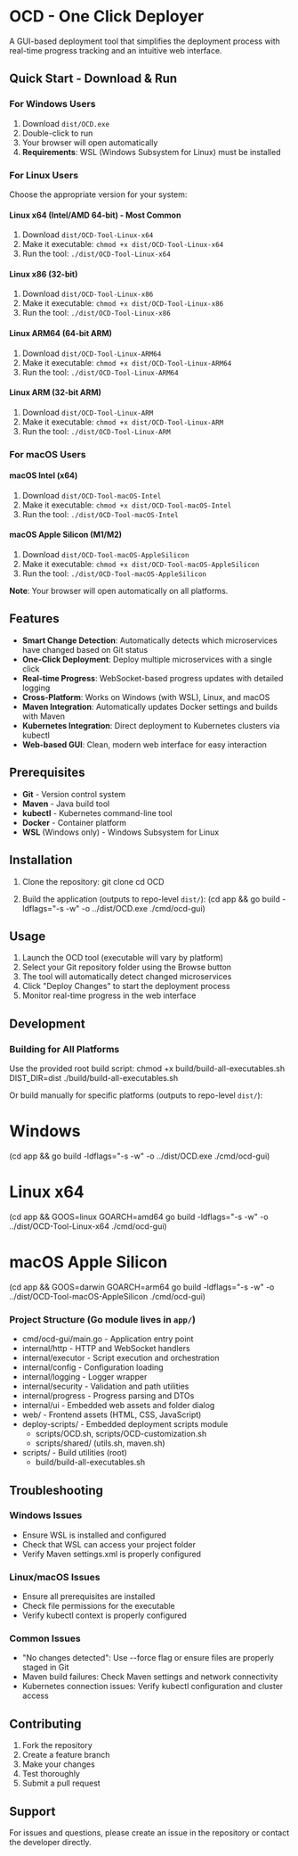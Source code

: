 # OCD - One Click Deployer

A GUI-based deployment tool that simplifies the deployment process with real-time progress tracking and an intuitive web interface.

## Quick Start - Download & Run

### For Windows Users
1. Download `dist/OCD.exe`
2. Double-click to run
3. Your browser will open automatically
4. **Requirements**: WSL (Windows Subsystem for Linux) must be installed

### For Linux Users
Choose the appropriate version for your system:

#### Linux x64 (Intel/AMD 64-bit) - Most Common
1. Download `dist/OCD-Tool-Linux-x64`
2. Make it executable: `chmod +x dist/OCD-Tool-Linux-x64`
3. Run the tool: `./dist/OCD-Tool-Linux-x64`

#### Linux x86 (32-bit)
1. Download `dist/OCD-Tool-Linux-x86`
2. Make it executable: `chmod +x dist/OCD-Tool-Linux-x86`
3. Run the tool: `./dist/OCD-Tool-Linux-x86`

#### Linux ARM64 (64-bit ARM)
1. Download `dist/OCD-Tool-Linux-ARM64`
2. Make it executable: `chmod +x dist/OCD-Tool-Linux-ARM64`
3. Run the tool: `./dist/OCD-Tool-Linux-ARM64`

#### Linux ARM (32-bit ARM)
1. Download `dist/OCD-Tool-Linux-ARM`
2. Make it executable: `chmod +x dist/OCD-Tool-Linux-ARM`
3. Run the tool: `./dist/OCD-Tool-Linux-ARM`

### For macOS Users

#### macOS Intel (x64)
1. Download `dist/OCD-Tool-macOS-Intel`
2. Make it executable: `chmod +x dist/OCD-Tool-macOS-Intel`
3. Run the tool: `./dist/OCD-Tool-macOS-Intel`

#### macOS Apple Silicon (M1/M2)
1. Download `dist/OCD-Tool-macOS-AppleSilicon`
2. Make it executable: `chmod +x dist/OCD-Tool-macOS-AppleSilicon`
3. Run the tool: `./dist/OCD-Tool-macOS-AppleSilicon`

**Note**: Your browser will open automatically on all platforms.

## Features

- **Smart Change Detection**: Automatically detects which microservices have changed based on Git status
- **One-Click Deployment**: Deploy multiple microservices with a single click
- **Real-time Progress**: WebSocket-based progress updates with detailed logging
- **Cross-Platform**: Works on Windows (with WSL), Linux, and macOS
- **Maven Integration**: Automatically updates Docker settings and builds with Maven
- **Kubernetes Integration**: Direct deployment to Kubernetes clusters via kubectl
- **Web-based GUI**: Clean, modern web interface for easy interaction

## Prerequisites

- **Git** - Version control system
- **Maven** - Java build tool
- **kubectl** - Kubernetes command-line tool
- **Docker** - Container platform
- **WSL** (Windows only) - Windows Subsystem for Linux

## Installation

1. Clone the repository:
   git clone <your-repo-url>
   cd OCD

2. Build the application (outputs to repo-level `dist/`):
   (cd app && go build -ldflags="-s -w" -o ../dist/OCD.exe ./cmd/ocd-gui)

## Usage

1. Launch the OCD tool (executable will vary by platform)
2. Select your Git repository folder using the Browse button
3. The tool will automatically detect changed microservices
4. Click "Deploy Changes" to start the deployment process
5. Monitor real-time progress in the web interface

## Development

### Building for All Platforms

Use the provided root build script:
chmod +x build/build-all-executables.sh
DIST_DIR=dist ./build/build-all-executables.sh

Or build manually for specific platforms (outputs to repo-level `dist/`):
# Windows
(cd app && go build -ldflags="-s -w" -o ../dist/OCD.exe ./cmd/ocd-gui)

# Linux x64
(cd app && GOOS=linux GOARCH=amd64 go build -ldflags="-s -w" -o ../dist/OCD-Tool-Linux-x64 ./cmd/ocd-gui)

# macOS Apple Silicon
(cd app && GOOS=darwin GOARCH=arm64 go build -ldflags="-s -w" -o ../dist/OCD-Tool-macOS-AppleSilicon ./cmd/ocd-gui)

### Project Structure (Go module lives in `app/`)

- cmd/ocd-gui/main.go - Application entry point
- internal/http - HTTP and WebSocket handlers
- internal/executor - Script execution and orchestration
- internal/config - Configuration loading
- internal/logging - Logger wrapper
- internal/security - Validation and path utilities
- internal/progress - Progress parsing and DTOs
- internal/ui - Embedded web assets and folder dialog
- web/ - Frontend assets (HTML, CSS, JavaScript)
- deploy-scripts/ - Embedded deployment scripts module
  - scripts/OCD.sh, scripts/OCD-customization.sh
  - scripts/shared/ (utils.sh, maven.sh)
- scripts/ - Build utilities (root)
  - build/build-all-executables.sh

## Troubleshooting

### Windows Issues
- Ensure WSL is installed and configured
- Check that WSL can access your project folder
- Verify Maven settings.xml is properly configured

### Linux/macOS Issues
- Ensure all prerequisites are installed
- Check file permissions for the executable
- Verify kubectl context is properly configured

### Common Issues
- "No changes detected": Use --force flag or ensure files are properly staged in Git
- Maven build failures: Check Maven settings and network connectivity
- Kubernetes connection issues: Verify kubectl configuration and cluster access


## Contributing
1. Fork the repository
2. Create a feature branch
3. Make your changes
4. Test thoroughly
5. Submit a pull request

## Support

For issues and questions, please create an issue in the repository or contact the developer directly.